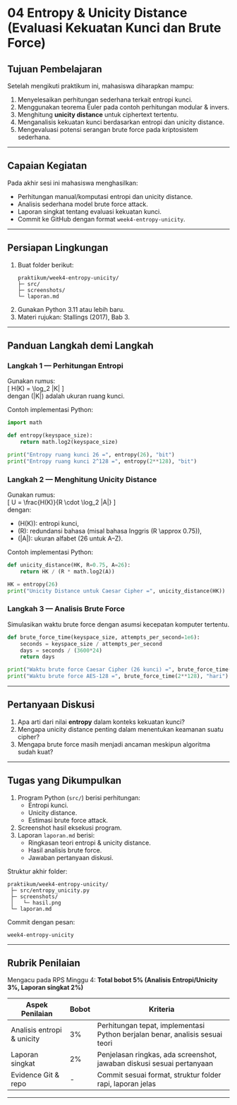 # 04 Entropy & Unicity Distance (Evaluasi Kekuatan Kunci dan Brute Force)

## Tujuan Pembelajaran
Setelah mengikuti praktikum ini, mahasiswa diharapkan mampu:  
1. Menyelesaikan perhitungan sederhana terkait entropi kunci.  
2. Menggunakan teorema Euler pada contoh perhitungan modular & invers.  
3. Menghitung **unicity distance** untuk ciphertext tertentu.  
4. Menganalisis kekuatan kunci berdasarkan entropi dan unicity distance.  
5. Mengevaluasi potensi serangan brute force pada kriptosistem sederhana.  

---

## Capaian Kegiatan
Pada akhir sesi ini mahasiswa menghasilkan:  
- Perhitungan manual/komputasi entropi dan unicity distance.  
- Analisis sederhana model brute force attack.  
- Laporan singkat tentang evaluasi kekuatan kunci.  
- Commit ke GitHub dengan format `week4-entropy-unicity`.  

---

## Persiapan Lingkungan
1. Buat folder berikut:  
   ```
   praktikum/week4-entropy-unicity/
   ├─ src/
   ├─ screenshots/
   └─ laporan.md
   ```
2. Gunakan Python 3.11 atau lebih baru.  
3. Materi rujukan: Stallings (2017), Bab 3.  

---

## Panduan Langkah demi Langkah

### Langkah 1 — Perhitungan Entropi
Gunakan rumus:  
\[
H(K) = \log_2 |K|
\]  
dengan \(|K|\) adalah ukuran ruang kunci.  

Contoh implementasi Python:  
```python
import math

def entropy(keyspace_size):
    return math.log2(keyspace_size)

print("Entropy ruang kunci 26 =", entropy(26), "bit")
print("Entropy ruang kunci 2^128 =", entropy(2**128), "bit")
```

### Langkah 2 — Menghitung Unicity Distance
Gunakan rumus:  
\[
U = \frac{H(K)}{R \cdot \log_2 |A|}
\]  
dengan:  
- \(H(K)\): entropi kunci,  
- \(R\): redundansi bahasa (misal bahasa Inggris \(R \approx 0.75\)),  
- \(|A|\): ukuran alfabet (26 untuk A–Z).  

Contoh implementasi Python:  
```python
def unicity_distance(HK, R=0.75, A=26):
    return HK / (R * math.log2(A))

HK = entropy(26)
print("Unicity Distance untuk Caesar Cipher =", unicity_distance(HK))
```

### Langkah 3 — Analisis Brute Force
Simulasikan waktu brute force dengan asumsi kecepatan komputer tertentu.  

```python
def brute_force_time(keyspace_size, attempts_per_second=1e6):
    seconds = keyspace_size / attempts_per_second
    days = seconds / (3600*24)
    return days

print("Waktu brute force Caesar Cipher (26 kunci) =", brute_force_time(26), "hari")
print("Waktu brute force AES-128 =", brute_force_time(2**128), "hari")
```

---

## Pertanyaan Diskusi
1. Apa arti dari nilai **entropy** dalam konteks kekuatan kunci?  
2. Mengapa unicity distance penting dalam menentukan keamanan suatu cipher?  
3. Mengapa brute force masih menjadi ancaman meskipun algoritma sudah kuat?  

---

## Tugas yang Dikumpulkan
1. Program Python (`src/`) berisi perhitungan:  
   - Entropi kunci.  
   - Unicity distance.  
   - Estimasi brute force attack.  
2. Screenshot hasil eksekusi program.  
3. Laporan `laporan.md` berisi:  
   - Ringkasan teori entropi & unicity distance.  
   - Hasil analisis brute force.  
   - Jawaban pertanyaan diskusi.  

Struktur akhir folder:
```
praktikum/week4-entropy-unicity/
 ├─ src/entropy_unicity.py
 ├─ screenshots/
 │   └─ hasil.png
 └─ laporan.md
```

Commit dengan pesan:  
```
week4-entropy-unicity
```

---

## Rubrik Penilaian
Mengacu pada RPS Minggu 4: **Total bobot 5% (Analisis Entropi/Unicity 3%, Laporan singkat 2%)**  

| Aspek Penilaian                | Bobot | Kriteria                                                                 |
|--------------------------------|-------|--------------------------------------------------------------------------|
| Analisis entropi & unicity     | 3%    | Perhitungan tepat, implementasi Python berjalan benar, analisis sesuai teori |
| Laporan singkat                | 2%    | Penjelasan ringkas, ada screenshot, jawaban diskusi sesuai pertanyaan     |
| Evidence Git & repo            | -     | Commit sesuai format, struktur folder rapi, laporan jelas                 |

---
